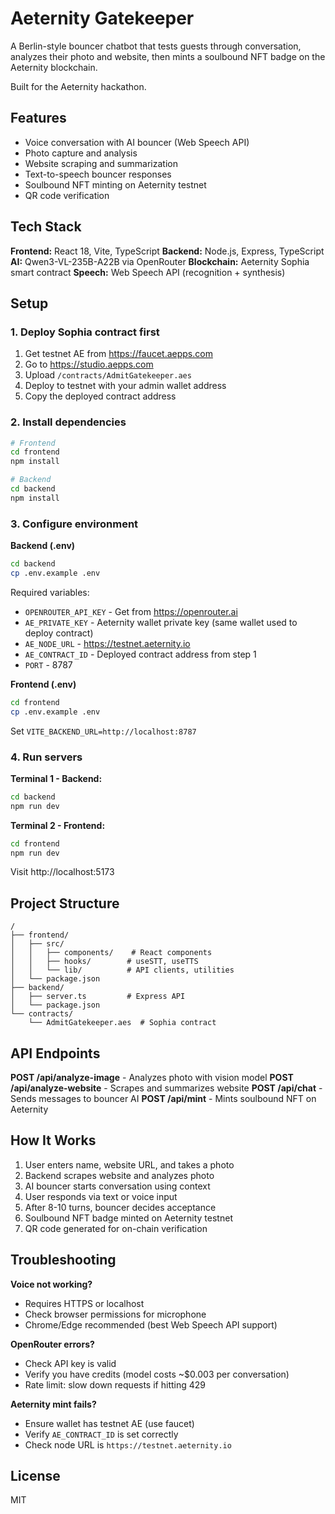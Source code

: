# Aeternity Gatekeeper

A Berlin-style bouncer chatbot that tests guests through conversation, analyzes their photo and website, then mints a soulbound NFT badge on the Aeternity blockchain.

Built for the Aeternity hackathon.

## Features

- Voice conversation with AI bouncer (Web Speech API)
- Photo capture and analysis
- Website scraping and summarization
- Text-to-speech bouncer responses
- Soulbound NFT minting on Aeternity testnet
- QR code verification

## Tech Stack

**Frontend:** React 18, Vite, TypeScript
**Backend:** Node.js, Express, TypeScript
**AI:** Qwen3-VL-235B-A22B via OpenRouter
**Blockchain:** Aeternity Sophia smart contract
**Speech:** Web Speech API (recognition + synthesis)

## Setup

### 1. Deploy Sophia contract first

1. Get testnet AE from https://faucet.aepps.com
2. Go to https://studio.aepps.com
3. Upload `/contracts/AdmitGatekeeper.aes`
4. Deploy to testnet with your admin wallet address
5. Copy the deployed contract address

### 2. Install dependencies

```bash
# Frontend
cd frontend
npm install

# Backend
cd backend
npm install
```

### 3. Configure environment

**Backend (.env)**
```bash
cd backend
cp .env.example .env
```

Required variables:
- `OPENROUTER_API_KEY` - Get from https://openrouter.ai
- `AE_PRIVATE_KEY` - Aeternity wallet private key (same wallet used to deploy contract)
- `AE_NODE_URL` - https://testnet.aeternity.io
- `AE_CONTRACT_ID` - Deployed contract address from step 1
- `PORT` - 8787

**Frontend (.env)**
```bash
cd frontend
cp .env.example .env
```

Set `VITE_BACKEND_URL=http://localhost:8787`

### 4. Run servers

**Terminal 1 - Backend:**
```bash
cd backend
npm run dev
```

**Terminal 2 - Frontend:**
```bash
cd frontend
npm run dev
```

Visit http://localhost:5173

## Project Structure

```
/
├── frontend/
│   ├── src/
│   │   ├── components/    # React components
│   │   ├── hooks/        # useSTT, useTTS
│   │   └── lib/          # API clients, utilities
│   └── package.json
├── backend/
│   ├── server.ts         # Express API
│   └── package.json
└── contracts/
    └── AdmitGatekeeper.aes  # Sophia contract
```

## API Endpoints

**POST /api/analyze-image** - Analyzes photo with vision model
**POST /api/analyze-website** - Scrapes and summarizes website
**POST /api/chat** - Sends messages to bouncer AI
**POST /api/mint** - Mints soulbound NFT on Aeternity

## How It Works

1. User enters name, website URL, and takes a photo
2. Backend scrapes website and analyzes photo
3. AI bouncer starts conversation using context
4. User responds via text or voice input
5. After 8-10 turns, bouncer decides acceptance
6. Soulbound NFT badge minted on Aeternity testnet
7. QR code generated for on-chain verification

## Troubleshooting

**Voice not working?**
- Requires HTTPS or localhost
- Check browser permissions for microphone
- Chrome/Edge recommended (best Web Speech API support)

**OpenRouter errors?**
- Check API key is valid
- Verify you have credits (model costs ~$0.003 per conversation)
- Rate limit: slow down requests if hitting 429

**Aeternity mint fails?**
- Ensure wallet has testnet AE (use faucet)
- Verify `AE_CONTRACT_ID` is set correctly
- Check node URL is `https://testnet.aeternity.io`

## License

MIT
